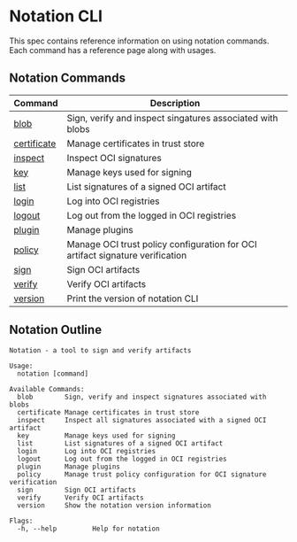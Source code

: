 # Notation CLI

This spec contains reference information on using notation commands. Each command has a reference page along with usages.

## Notation Commands

| Command                                     | Description                                                            |
| ------------------------------------------- | ---------------------------------------------------------------------- |
| [blob](./commandline/blob.md)               | Sign, verify and inspect singatures associated with blobs              |
| [certificate](./commandline/certificate.md) | Manage certificates in trust store                                     |
| [inspect](./commandline/inspect.md)         | Inspect OCI signatures                                                 |
| [key](./commandline/key.md)                 | Manage keys used for signing                                           |
| [list](./commandline/list.md)               | List signatures of a signed OCI artifact                               |
| [login](./commandline/login.md)             | Log into OCI registries                                                |
| [logout](./commandline/logout.md)           | Log out from the logged in OCI registries                              |
| [plugin](./commandline/plugin.md)           | Manage plugins                                                         |
| [policy](./commandline/policy.md)           | Manage OCI trust policy configuration for OCI artifact signature verification   |
| [sign](./commandline/sign.md)               | Sign OCI artifacts                                                     |
| [verify](./commandline/verify.md)           | Verify OCI artifacts                                                   |
| [version](./commandline/version.md)         | Print the version of notation CLI                                      |

## Notation Outline

```text
Notation - a tool to sign and verify artifacts

Usage:
  notation [command]

Available Commands:
  blob        Sign, verify and inspect signatures associated with blobs
  certificate Manage certificates in trust store
  inspect     Inspect all signatures associated with a signed OCI artifact
  key         Manage keys used for signing
  list        List signatures of a signed OCI artifact
  login       Log into OCI registries
  logout      Log out from the logged in OCI registries
  plugin      Manage plugins
  policy      Manage trust policy configuration for OCI signature verification
  sign        Sign OCI artifacts
  verify      Verify OCI artifacts
  version     Show the notation version information

Flags:
  -h, --help         Help for notation
```
